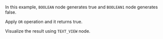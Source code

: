 In this example, `BOOLEAN` node generates true and `BOOLEAN1` node generates false.

Apply `OR` operation and it returns true.

Visualize the result using `TEXT_VIEW` node.